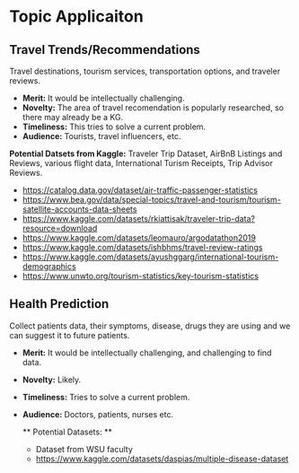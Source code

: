 # Topic Applicaiton
## Travel Trends/Recommendations
  
  Travel destinations, tourism services, transportation options, and traveler reviews.
  
  - **Merit:** It would be intellectually challenging.
  - **Novelty:** The area of travel recomendation is popularly researched, so there may already be a KG.
  - **Timeliness:** This tries to solve a current problem.
  - **Audience:** Tourists, travel influencers, etc.

  **Potential Datsets from Kaggle:** Traveler Trip Dataset, AirBnB Listings and Reviews, various flight data, International Turism Receipts, Trip Advisor Reviews. 
  - https://catalog.data.gov/dataset/air-traffic-passenger-statistics
  - https://www.bea.gov/data/special-topics/travel-and-tourism/tourism-satellite-accounts-data-sheets
  - https://www.kaggle.com/datasets/rkiattisak/traveler-trip-data?resource=download
  - https://www.kaggle.com/datasets/leomauro/argodatathon2019
  - https://www.kaggle.com/datasets/ishbhms/travel-review-ratings
  - https://www.kaggle.com/datasets/ayushggarg/international-tourism-demographics
  - https://www.unwto.org/tourism-statistics/key-tourism-statistics
  
## Health Prediction

  Collect patients data, their symptoms, disease, drugs they are using and we can suggest it to future patients.
  - **Merit:** It would be intellectually challenging, and challenging to find data.
  - **Novelty:** Likely.
  - **Timeliness:** Tries to solve a current problem.
  - **Audience:** Doctors, patients, nurses etc.

    ** Potential Datasets: **
    - Dataset from WSU faculty
    - https://www.kaggle.com/datasets/daspias/multiple-disease-dataset
